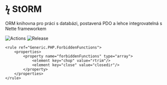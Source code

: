 # ϟ StORM
ORM knihovna pro práci s databázi, postavená PDO a lehce integrovatelná s Nette frameworkem

![Actions](https://github.com/liquiddesign/storm/actions/workflows/php.yml/badge.svg)
![Release](https://img.shields.io/github/v/release/liquiddesign/storm)


<rule ref="Squiz.WhiteSpace.OperatorSpacing"/>


    <rule ref="Generic.PHP.ForbiddenFunctions">
        <properties>
            <property name="forbiddenFunctions" type="array">
                <element key="chop" value="rtrim"/>
                <element key="close" value="closedir"/>
            </property>
        </properties>
    </rule>